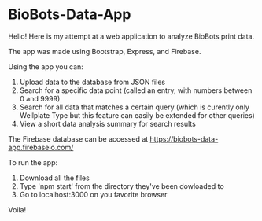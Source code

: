 # BioBots-Data-App

Hello! Here is my attempt at a web application to analyze BioBots print data.

The app was made using Bootstrap, Express, and Firebase.

Using the app you can: <br>
1) Upload data to the database from JSON files <br>
2) Search for a specific data point (called an entry, with numbers between 0 and 9999) <br>
3) Search for all data that matches a certain query (which is curently only Wellplate Type but this feature can easily be extended for other queries) <br>
4) View a short data analysis summary for search results <br>

The Firebase database can be accessed at https://biobots-data-app.firebaseio.com/

To run the app: <br>
1) Download all the files <br>
2) Type 'npm start' from the directory they've been dowloaded to <br>
3) Go to localhost:3000 on you favorite browser <br>

Voila!
